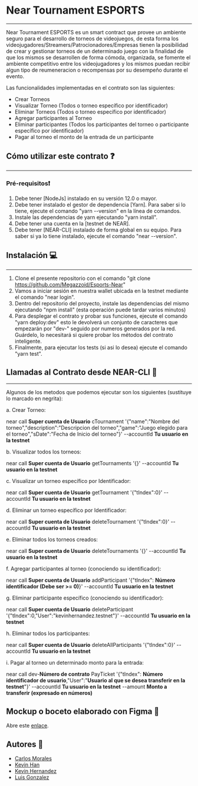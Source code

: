 # Near Tournament ESPORTS
---
Near Tournament ESPORTS es un smart contract que provee un ambiente seguro para el desarrollo de torneos de videojuegos, de esta forma los videojugadores/Streamers/Patrocionadores/Empresas tienen la posibilidad de crear y gestionar torneos de un determinado juego con la finalidad de que los mismos se desarrollen de forma cómoda, organizada, se fomente el ambiente competitivo entre los videojugadores y los mismos puedan recibir algun tipo de reumeneracion o recompensas por su desempeño durante el evento.   

Las funcionalidades implementadas en el contrato son las siguientes:
* Crear Torneos
* Visualizar Torneo (Todos o torneo específico por identificador)
* Eliminar Torneos (Todos o torneo específico por identificador)
* Agregar participantes al Torneo
* Eliminar participantes (Todos los participantes del torneo o participante específico por identificador)
* Pagar al torneo el monto de la entrada de un participante

## Cómo utilizar este contrato :question:
---
### Pré-requisitos:exclamation:
1. Debe tener [NodeJs] instalado en su versión 12.0 o mayor.
2. Debe tener instalado el gestor de dependencia [Yarn]. Para saber si lo tiene, ejecute el comando "yarn --version" en la línea de comandos.
3. Instale las dependencias de yarn ejecutando "yarn install".
4. Debe tener una cuenta en la [testnet de NEAR].
5. Debe tener [NEAR-CLI] instalado de forma global en su equipo. Para saber si ya lo tiene instalado, ejecute el comando "near --version". 

## Instalación :computer:
---
1. Clone el presente repositorio con el comando "git clone https://github.com/Megazzoid/Esports-Near"
2. Vamos a iniciar sesión en nuestra wallet ubicada en la testnet mediante el comando "near login".
3. Dentro del repositorio del proyecto, instale las dependencias del mismo ejecutando "npm install" (esta operación puede tardar varios minutos)
4. Para desplegar el contrato y probar sus funciones, ejecute el comando "yarn deploy:dev" esto le devolverá un conjunto de caracteres que empezarán por "dev-" seguido por numeros generados por la red. Guárdelo, lo necesitará si quiere probar los métodos del contrato inteligente.
5. Finalmente, para ejecutar los tests (si asi lo desea) ejecute el comando "yarn test".
   
## Llamadas al Contrato desde NEAR-CLI :memo:
---
Algunos de los metodos que podemos ejecutar son los siguientes (sustituye lo marcado en negrita):

a. Crear Torneo:

near call **Super cuenta de Usuario** cTournament '{"name":"Nombre del torneo","description":"Descripcion del torneo","game":"Juego elegido para el torneo","sDate":"Fecha de Inicio del torneo"}' --accountId **Tu usuario en la testnet**

b. Visualizar todos los torneos:

near call **Super cuenta de Usuario** getTournaments '{}' --accountId **Tu usuario en la testnet**

c. Visualizar un torneo específico por Identificador:

near call **Super cuenta de Usuario** getTournament '{"tIndex":0}' --accountId **Tu usuario en la testnet**

d. Eliminar un torneo específico por Identificador:

near call **Super cuenta de Usuario** deleteTournament '{"tIndex":0}' --accountId **Tu usuario en la testnet**

e. Eliminar todos los torneos creados:

near call **Super cuenta de Usuario** deleteTournaments '{}' --accountId **Tu usuario en la testnet**

f. Agregar participantes al torneo (conociendo su identificador):

near call **Super cuenta de Usuario** addParticipant '{"tIndex": **Número identificador (Debe ser >= 0)**}' --accountId **Tu usuario en la testnet**

g. Eliminar participante específico (conociendo su identificador):

near call **Super cuenta de Usuario** deleteParticipant '{"tIndex":0,"User":"kevinhernandez.testnet"}' --accountId **Tu usuario en la testnet**

h. Eliminar todos los participantes:

near call **Super cuenta de Usuario** deleteAllParticipants '{"tIndex":0}' --accountId **Tu usuario en la testnet**

i. Pagar al torneo un determinado monto para la entrada:

near call dev-**Número de contrato** PayTicket '{"tIndex": **Número identificador de usuario**,"User":"**Usuario al que se desea transferir en la testnet**"}' --accountId **Tu usuario en la testnet** --amount **Monto a transferir (expresado en números)**

## Mockup o boceto elaborado con Figma 🎨
Abre este [enlace](https://www.figma.com/file/3xnzJcjsMmznXmsj7bs9h4/Untitled?node-id=0%3A1).

## Autores :thought_balloon:
- [Carlos Morales](https://github.com/carlosmaikol)
- [Kevin Han](https://github.com/xapho)
- [Kevin Hernandez](https://github.com/Megazzoid/)
- [Luis Gonzalez](https://github.com/ldgonzalezmedina)
